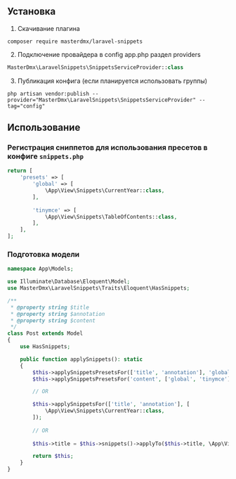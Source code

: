 ## Установка

1. Скачивание плагина
```
composer require masterdmx/laravel-snippets
```

2. Подключение провайдера в config app.php раздел providers
```php
MasterDmx\LaravelSnippets\SnippetsServiceProvider::class
```

3. Публикация конфига (если планируется использовать группы)
```
php artisan vendor:publish --provider="MasterDmx\LaravelSnippets\SnippetsServiceProvider" --tag="config"
```

## Использование

### Регистрация сниппетов для использования пресетов в конфиге `snippets.php`

```php
return [
    'presets' => [
        'global' => [
            \App\View\Snippets\CurrentYear::class,
        ],
        
        'tinymce' => [
            \App\View\Snippets\TableOfContents::class,
        ],
    ],
];
```

### Подготовка модели

```php
namespace App\Models;

use Illuminate\Database\Eloquent\Model;
use MasterDmx\LaravelSnippets\Traits\Eloquent\HasSnippets;

/**
 * @property string $title
 * @property string $annotation
 * @property string $content
 */
class Post extends Model
{
    use HasSnippets;

    public function applySnippets(): static
    {
        $this->applySnippetsPresetsFor(['title', 'annotation'], 'global');
        $this->applySnippetsPresetsFor('content', ['global', 'tinymce']);

        // OR

        $this->applySnippetsFor(['title', 'annotation'], [
            \App\View\Snippets\CurrentYear::class,
        ]);
        
        // OR
        
        $this->title = $this->snippets()->applyTo($this->title, \App\View\Snippets\CurrentYear::class);

        return $this;
    }
}
```
